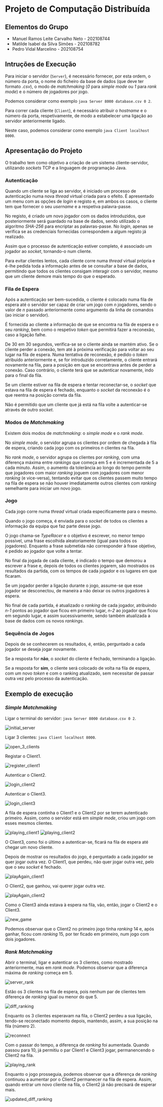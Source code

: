 # Projeto de Computação Distribuída

## Elementos do Grupo

- Manuel Ramos Leite Carvalho Neto - 202108744
- Matilde Isabel da Silva Simões - 202108782
- Pedro Vidal Marcelino - 202108754

## Intruções de Execução

Para iniciar o servidor (`Server`), é necessário fornecer, por esta ordem, o número da porta, o nome do ficheiro da base de dados (que deve ter formato *.csv*), o modo de *matchmaking* (*0* para *simple mode* ou *1* para *rank mode*) e o número de jogadores por jogo.

Podemos considerar como exemplo `java Server 8000 database.csv 0 2`.

Para correr cada cliente (`Client`), é necessário atribuir o *hostname* e o número da porta, respetivamente, de modo a estabelecer uma ligação ao servidor anteriormente ligado.

Neste caso, podemos considerar como exemplo `java Client localhost 8000`.

## Apresentação do Projeto

O trabalho tem como objetivo a criação de um sistema cliente-servidor, utilizando *sockets* TCP e a linguagem de programação Java.

### Autenticação

Quando um cliente se liga ao servidor, é iniciado um processo de autenticação numa nova *thread* virtual criada para o efeito. É apresentado um menu com as opções de *login* e registo e, em ambos os casos, o cliente tem que fornecer o seu *username* e a respetiva palavra-passe.

No registo, é criado um novo jogador com os dados introduzidos, que posteriormente será guardado na base de dados, sendo utilizado o algoritmo *SHA-256* para encriptar as palavras-passe. No *login*, apenas se verifica se as credenciais fornecidas correspondem a algum registo já realizado. 

Assim que o processo de autenticação estiver completo, é associado um jogador ao *socket*, tornando-o num cliente.

Para evitar clientes lentos, cada cliente corre numa *thread* virtual própria e é-lhe pedida toda a informação antes de se consultar a base de dados, permitindo que todos os clientes consigam interagir com o servidor, mesmo que um cliente demore mais tempo do que o esperado.

### Fila de Espera

Após a autenticação ser bem-sucedida, o cliente é colocado numa fila de espera até o servidor ser capaz de criar um jogo com *n* jogadores, sendo o valor de *n* passado anteriormente como argumento da linha de comandos (ao iniciar o servidor).

É fornecida ao cliente a informação de que se encontra na fila de espera e o seu *ranking*, bem como o respetivo *token* que permitirá fazer a reconexão, caso a ligação falhe.

De 30 em 30 segundos, verifica-se se o cliente ainda se mantém ativo. Se o cliente perder a conexão, tem até à próxima verificação para voltar ao seu lugar na fila de espera. Numa tentativa de reconexão, é pedido o *token* atribuído anteriormente e, se for introduzido corretamente, o cliente entrará novamente na fila, para a posição em que se encontrava antes de perder a conexão. Caso contrário, o cliente terá que se autenticar novamente, indo para o final da fila.

Se um cliente estiver na fila de espera e tentar reconectar-se, o *socket* que estava na fila de espera é fechado, enquanto o *socket* da reconexão é o que reentra na posição correta da fila.

Não é permitido que um cliente que já está na fila volte a autenticar-se através de outro *socket*.

### Modos de *Matchmaking*

Existem dois modos de *matchmaking*: o *simple mode* e o *rank mode*. 

No *simple mode*, o servidor agrupa os clientes por ordem de chegada à fila de espera, criando cada jogo com os primeiros *n* clientes na fila.

No *rank mode*, o servidor agrupa os clientes por *ranking*, com uma diferença máxima entre *rankings* que começa em 5 e é incrementada de 5 a cada minuto. Assim, o aumento da tolerância ao longo do tempo permite que jogadores com maior *ranking* joguem com jogadores com menor *ranking* (e vice-versa), tentando evitar que os clientes passem muito tempo na fila de espera se não houver imediatamente outros clientes com *ranking* semelhante para iniciar um novo jogo.

### Jogo

Cada jogo corre numa *thread* virtual criada especificamente para o mesmo.

Quando o jogo começa, é enviada para o *socket* de todos os clientes a informação da equipa que faz parte desse jogo.

O jogo chama-se *TypeRacer* e o objetivo é escrever, no menor tempo possível, uma frase escolhida aleatoriamente (igual para todos os jogadores). Enquanto a frase submetida não corresponder à frase objetivo, é pedido ao jogador que volte a tentar.

No final da jogada de cada cliente, é indicado o tempo que demorou a escrever a frase e, depois de todos os clientes jogarem, são mostrados os resultados da partida, com os tempos de cada jogador e os lugares em que ficaram.

Se um jogador perder a ligação durante o jogo, assume-se que esse jogador se desconectou, de maneira a não deixar os outros jogadores à espera.

No final de cada partida, é atualizado o *ranking* de cada jogador, atribuindo *n-1* pontos ao jogador que ficou em primeiro lugar, *n-2* ao jogador que ficou em segundo lugar, e assim sucessivamente, sendo também atualizada a base de dados com os novos *rankings*.

### Sequência de Jogos

Depois de se conhecerem os resultados, é, então, perguntado a cada jogador se deseja jogar novamente.

Se a resposta for **não**, o *socket* do cliente é fechado, terminando a ligação.

Se a resposta for **sim**, o cliente será colocado de volta na fila de espera, com um novo *token* e com o ranking atualizado, sem necessitar de passar outra vez pelo processo da autenticação.

## Exemplo de execução

### *Simple Matchmaking*

Ligar o terminal do servidor: `java Server 8000 database.csv 0 2`.

![initial_server](../images/initial_server.png)

Ligar 3 clientes: `java Client localhost 8000`.

![open_3_clients](../images/open_3_clients.png)

Registar o Client1.

![register_client1](../images/register_client1.png)

Autenticar o Client2.

![login_client2](../images/login_client2.png)

Autenticar o Client3.

![login_client3](../images/login_client3.png)

A fila de espera continha o Client1 e o Client2 por se terem autenticado primeiro. Assim, como o servidor está em *simple mode*, criou um jogo com esses mesmos clientes.

![playing_client1](../images/playing_client1.png)
![playing_client2](../images/playing_client2.png)

O Client3, como foi o último a autenticar-se, ficará na fila de espera até chegar um novo cliente.

Depois de mostrar os resultados do jogo, é perguntado a cada jogador se quer jogar outra vez.
O Client1, que perdeu, não quer jogar outra vez, pelo que o seu *socket* é fechado.

![playAgain_client1](../images/playAgain_client1.png)

O Client2, que ganhou, vai querer jogar outra vez.

![playAgain_client2](../images/playAgain_client2.png)

Como o Client3 ainda estava à espera na fila, vão, então, jogar o Client2 e o Client3.

![new_game](../images/new_game_client2_client3.png)

Podemos observar que o Client2 no primeiro jogo tinha *ranking* 14 e, após ganhar, ficou com *ranking* 15, por ter ficado em primeiro, num jogo com dois jogadores.

### *Rank Matchmaking*

Abrir o terminal, ligar e autenticar os 3 clientes, como mostrado anteriormente, mas em *rank mode*.
Podemos observar que a diferença máxima de *ranking* começa em 5.

![server_rank](../images/server_rank.png)

Estão os 3 clientes na fila de espera, pois nenhum par de clientes tem diferença de *ranking* igual ou menor do que 5.

![diff_ranking](../images/diff_ranking.png)

Enquanto os 3 clientes esperavam na fila, o Client2 perdeu a sua ligação, tendo-se reconectado momento depois, mantendo, assim, a sua posição na fila (número 2).

![reconnect](../images/reconnect.png)

Com o passar do tempo, a diferença de *ranking* foi aumentada. Quando passou para 10, já permitiu o par Client1 e Client3 jogar, permanencendo o Client2 na fila.

![playing_rank](../images/playing_rank.png)

Enquanto o jogo prosseguia, podemos observar que a diferença de *ranking* continuou a aumentar por o Client2 permanecer na fila de espera. Assim, quando entrar um novo cliente na fila, o Client2 já não precisará de esperar mais.

![updated_diff_ranking](../images/updated_diff_ranking.png)

